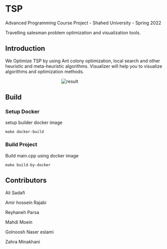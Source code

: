 # TSP

Advanced Programming Course Project - Shahed University - Spring 2022

Travelling salesman problem optimization and visualization tools.

## Introduction
We Optimize TSP by using Ant colony optimization, local search and other heuristic and meta-heuristic algorithms.
Visualizer will help you to visualize algorithms and optimization methods.


&nbsp;&nbsp;&nbsp;&nbsp;&nbsp;&nbsp;&nbsp;&nbsp;&nbsp;&nbsp;&nbsp;&nbsp;&nbsp;&nbsp;&nbsp;&nbsp;&nbsp;&nbsp;&nbsp;&nbsp;
&nbsp;&nbsp;&nbsp;&nbsp;&nbsp;&nbsp;&nbsp;&nbsp;&nbsp;&nbsp;&nbsp;&nbsp;&nbsp;&nbsp;&nbsp;&nbsp;&nbsp;&nbsp;&nbsp;&nbsp;
&nbsp;&nbsp;
![result](https://user-images.githubusercontent.com/87905316/216955364-b236e877-821f-49e3-a99f-1dae38bc7a82.gif)


## Build
### Setup Docker
setup builder docker image
```
make docker-build
```

### Build Project
Build main.cpp using docker image
```
make build-by-docker
```

## Contributors
Ali Sadafi

Amir hossein Rajabi

Reyhaneh Parsa

Mahdi Moein

Golnoosh Naser eslami

Zahra Minakhani
